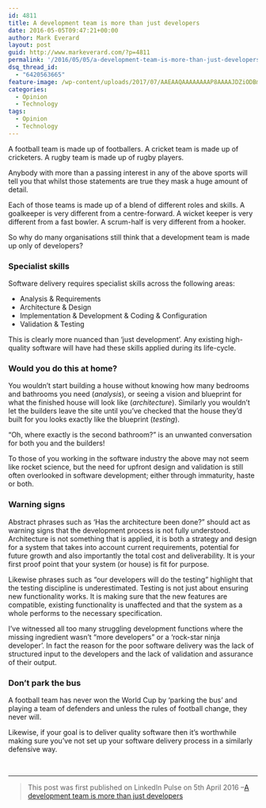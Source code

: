 ```yaml
---
id: 4811
title: ​A development team is more than just developers
date: 2016-05-05T09:47:21+00:00
author: Mark Everard
layout: post
guid: http://www.markeverard.com/?p=4811
permalink: '/2016/05/05/a-development-team-is-more-than-just-developers/'
dsq_thread_id:
  - "6420563665"
feature-image: /wp-content/uploads/2017/07/AAEAAQAAAAAAAAP8AAAAJDZiODBmMjA0LTk0ZjctNDBmYy05ODFjLTVjYTM5Njc4YjEzYg.jpg
categories:
  - Opinion
  - Technology
tags:
  - Opinion
  - Technology
---
```

A football team is made up of footballers. A cricket team is made up of cricketers. A rugby team is made up of rugby players.

Anybody with more than a passing interest in any of the above sports will tell you that whilst those statements are true they mask a huge amount of detail.

Each of those teams is made up of a blend of different roles and skills. A goalkeeper is very different from a centre-forward. A wicket keeper is very different from a fast bowler. A scrum-half is very different from a hooker.

So why do many organisations still think that a development team is made up only of developers?

### Specialist skills

Software delivery requires specialist skills across the following areas:

  - Analysis & Requirements
  - Architecture & Design
  - Implementation & Development & Coding & Configuration
  - Validation & Testing

This is clearly more nuanced than &#8216;just development&#8217;. Any existing high-quality software will have had these skills applied during its life-cycle.

### Would you do this at home?

You wouldn&#8217;t start building a house without knowing how many bedrooms and bathrooms you need (_analysis_), or seeing a vision and blueprint for what the finished house will look like (_architecture_). Similarly you wouldn&#8217;t let the builders leave the site until you&#8217;ve checked that the house they&#8217;d built for you looks exactly like the blueprint (_testing_).

&#8220;Oh, where exactly is the second bathroom?&#8221; is an unwanted conversation for both you and the builders!

To those of you working in the software industry the above may not seem like rocket science, but the need for upfront design and validation is still often overlooked in software development; either through immaturity, haste or both.

### Warning signs

Abstract phrases such as &#8216;Has the architecture been done?&#8221; should act as warning signs that the development process is not fully understood. Architecture is not something that is applied, it is both a strategy and design for a system that takes into account current requirements, potential for future growth and also importantly the total cost and deliverability. It is your first proof point that your system (or house) is fit for purpose.

Likewise phrases such as &#8220;our developers will do the testing&#8221; highlight that the testing discipline is underestimated. Testing is not just about ensuring new functionality works. It is making sure that the new features are compatible, existing functionality is unaffected and that the system as a whole performs to the necessary specification.

I&#8217;ve witnessed all too many struggling development functions where the missing ingredient wasn&#8217;t &#8220;more developers&#8221; or a &#8216;rock-star ninja developer&#8217;. In fact the reason for the poor software delivery was the lack of structured input to the developers and the lack of validation and assurance of their output.

### Don&#8217;t park the bus

A football team has never won the World Cup by &#8216;parking the bus&#8217; and playing a team of defenders and unless the rules of football change, they never will.

Likewise, if your goal is to deliver quality software then it&#8217;s worthwhile making sure you&#8217;ve not set up your software delivery process in a similarly defensive way.

&nbsp;

* * *

> This post was first published on LinkedIn Pulse on 5th April 2016 –<a href="https://www.linkedin.com/pulse/development-team-more-than-just-developers-mark-everard-1" target="_blank" rel="noopener noreferrer">A development team is more than just developers</a>